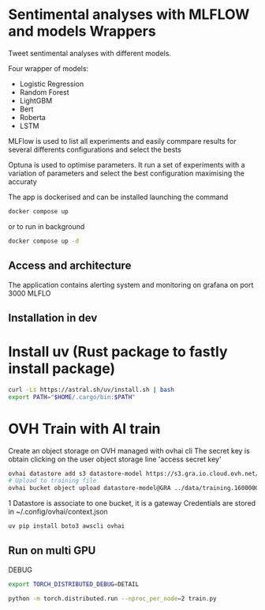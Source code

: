 # Sentimental analyses with MLFLOW and models Wrappers

Tweet sentimental analyses with different models.

Four wrapper of models:
 - Logistic Regression
 - Random Forest
 - LightGBM
 - Bert 
 - Roberta 
 - LSTM

MLFlow is used to list all experiments and easily commpare results for several differents configurations and select the bests

Optuna is used to optimise parameters. It run a set of experiments with a variation of parameters and select the best configuration
maximising the accuraty 


The app is dockerised and can be installed launching the command
```bash
docker compose up 
```
or to run in background
```bash
docker compose up -d 
```

## Access and architecture
The application contains alerting system and monitoring on grafana on port 3000
MLFLO

## Installation in dev  
# Install uv (Rust package to fastly install package)
```bash
curl -Ls https://astral.sh/uv/install.sh | bash
export PATH="$HOME/.cargo/bin:$PATH"
```

# OVH Train with AI train 

Create an object storage on OVH managed with ovhai cli
The secret key is obtain clicking on the user object storage line 'access secret key'
```bash
ovhai datastore add s3 datastore-model https://s3.gra.io.cloud.ovh.net/ gra <acces_key> <secret_key> --store-credentials-locally
# Upload to training file
ovhai bucket object upload datastore-model@GRA ../data/training.1600000.processed.noemoticon.csv  --object-name training.1600000.processed.noemoticon.csv
```
1 Datastore is associate to one bucket, it is a gateway
Credentials are stored in ~/.config/ovhai/context.json

```bash
uv pip install boto3 awscli ovhai
```

## Run on multi GPU
DEBUG
```bash
export TORCH_DISTRIBUTED_DEBUG=DETAIL
```
```bash
python -m torch.distributed.run --nproc_per_node=2 train.py
```
